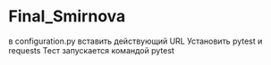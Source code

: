 # Final_Smirnova
в configuration.py вставить действующий URL
Установить pytest и requests
Тест запускается командой pytest
